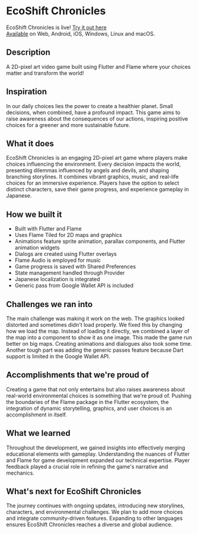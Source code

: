 # EcoShift Chronicles
EcoShift Chronicles is live! [Try it out here](https://toseefkhan403.github.io/EcoConscience/)\
[Available](https://drive.google.com/drive/folders/11WUSuBVBJ2bkoXtuM_RQgYM5vfZ82h5e?usp=sharing) on Web, Android, iOS, Windows, Linux and macOS.

## Description
A 2D-pixel art video game built using Flutter and Flame where your choices matter and transform the world!

## Inspiration
In our daily choices lies the power to create a healthier planet. Small decisions, when combined, have a profound impact. This game aims to raise awareness about the consequences of our actions, inspiring positive choices for a greener and more sustainable future.

## What it does
EcoShift Chronicles is an engaging 2D-pixel art game where players make choices influencing the environment. Every decision impacts the world, presenting dilemmas influenced by angels and devils, and shaping branching storylines. It combines vibrant graphics, music, and real-life choices for an immersive experience. Players have the option to select distinct characters, save their game progress, and experience gameplay in Japanese.

## How we built it
- Built with Flutter and Flame
- Uses Flame Tiled for 2D maps and graphics
- Animations feature sprite animation, parallax components, and Flutter animation widgets
- Dialogs are created using Flutter overlays
- Flame Audio is employed for music
- Game progress is saved with Shared Preferences
- State management handled through Provider
- Japanese localization is integrated
- Generic pass from Google Wallet API is included

## Challenges we ran into
The main challenge was making it work on the web. The graphics looked distorted and sometimes didn't load properly. We fixed this by changing how we load the map. Instead of loading it directly, we combined a layer of the map into a component to show it as one image. This made the game run better on big maps. Creating animations and dialogues also took some time.
Another tough part was adding the generic passes feature because Dart support is limited in the Google Wallet API.

## Accomplishments that we're proud of
Creating a game that not only entertains but also raises awareness about real-world environmental choices is something that we're proud of. Pushing the boundaries of the Flame package in the Flutter ecosystem, the integration of dynamic storytelling, graphics, and user choices is an accomplishment in itself.

## What we learned
Throughout the development, we gained insights into effectively merging educational elements with gameplay. Understanding the nuances of Flutter and Flame for game development expanded our technical expertise. Player feedback played a crucial role in refining the game's narrative and mechanics.

## What's next for EcoShift Chronicles
The journey continues with ongoing updates, introducing new storylines, characters, and environmental challenges. We plan to add more choices and integrate community-driven features. Expanding to other languages ensures EcoShift Chronicles reaches a diverse and global audience.
